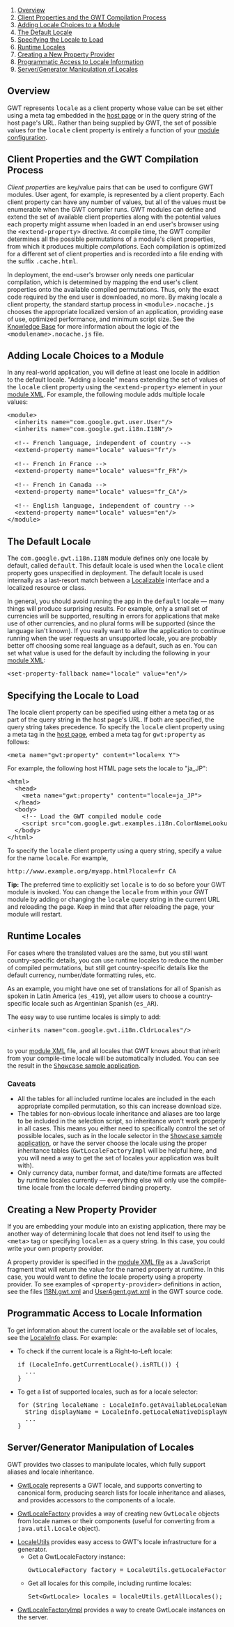 <ol class="toc" id="pageToc">
  <li><a href="#LocaleOverview">Overview</a></li>
  <li><a href="#LocaleProperty">Client Properties and the GWT Compilation Process</a></li>
  <li><a href="#LocaleModule">Adding Locale Choices to a Module</a></li>
  <li><a href="#LocaleDefault">The Default Locale</a></li>
  <li><a href="#LocaleSpecifying">Specifying the Locale to Load</a></li>
  <li><a href="#RuntimeLocales">Runtime Locales</a></li>
  <li><a href="#LocaleProvider">Creating a New Property Provider</a></li>
  <li><a href="#LocaleInfo">Programmatic Access to Locale Information</a></li>
  <li><a href="#ServerLocales">Server/Generator Manipulation of Locales</a></li>
</ol>

<h2 id="LocaleOverview">Overview</h2>

<p>GWT represents <tt>locale</tt> as a client property whose value can be set either using a meta tag embedded in the <a href="DevGuideOrganizingProjects.html#DevGuideHostPage">host
page</a> or in the query string of the host page's URL. Rather than being supplied by GWT, the set of possible values for the <tt>locale</tt> client property is entirely a
function of your <a href="DevGuideOrganizingProjects.html#DevGuideModules">module configuration</a>.</p>

<h2 id="LocaleProperty">Client Properties and the GWT Compilation Process</h2>

<p><i>Client properties</i> are key/value pairs that can be used to configure GWT modules. User agent, for example, is represented by a client property. Each client property can
have any number of values, but all of the values must be enumerable when the GWT compiler runs. GWT modules can define and extend the set of available client properties along with
the potential values each property might assume when loaded in an end user's browser using the <tt>&lt;extend-property&gt;</tt> directive. At compile time, the GWT compiler
determines all the possible permutations of a module's client properties, from which it produces multiple <i>compilations</i>. Each compilation is optimized for a different set of
client properties and is recorded into a file ending with the suffix <tt>.cache.html</tt>.</p>

<p>In deployment, the end-user's browser only needs one particular compilation,
which is determined by mapping the end user's client properties onto the
available compiled permutations. Thus, only the exact code required by the end
user is downloaded, no more. By making locale a client property, the standard
startup process in <tt>&lt;module&gt;.nocache.js</tt> chooses the appropriate
localized version of an application, providing ease of use, optimized
performance, and minimum script size. See the
<a href="FAQ_DebuggingAndCompiling.html#What's_with_all_the_cache/nocache_stuff_and_weird_filenames">Knowledge
Base</a> for more information about the logic of the <tt>&lt;modulename&gt;.nocache.js</tt> file.</p>

<h2 id="LocaleModule">Adding Locale Choices to a Module</h2>

<p>In any real-world application, you will define at least one locale in addition to the default locale. &quot;Adding a locale&quot; means extending the set of values of the <tt>locale</tt>
client property using the <tt>&lt;extend-property&gt;</tt> element in your <a
href="DevGuideOrganizingProjects.html#DevGuideModuleXml">module XML</a>. For
example, the following module adds multiple locale values:</p>

<pre class="prettyprint">
&lt;module&gt;
  &lt;inherits name=&quot;com.google.gwt.user.User&quot;/&gt;
  &lt;inherits name=&quot;com.google.gwt.i18n.I18N&quot;/&gt;
  
  &lt;!-- French language, independent of country --&gt;
  &lt;extend-property name=&quot;locale&quot; values=&quot;fr&quot;/&gt;

  &lt;!-- French in France --&gt;
  &lt;extend-property name=&quot;locale&quot; values=&quot;fr_FR&quot;/&gt;

  &lt;!-- French in Canada --&gt;
  &lt;extend-property name=&quot;locale&quot; values=&quot;fr_CA&quot;/&gt;
  
  &lt;!-- English language, independent of country --&gt;
  &lt;extend-property name=&quot;locale&quot; values=&quot;en&quot;/&gt;
&lt;/module&gt;
</pre>

<h2 id="LocaleDefault">The Default Locale</h2>

<p>The <tt>com.google.gwt.i18n.I18N</tt> module defines only one locale by default, called <tt>default</tt>. This default locale is used when the <tt>locale</tt> client property
goes unspecified in deployment. The default locale is used internally as a last-resort match between a <a href="/javadoc/latest/com/google/gwt/i18n/client/Localizable.html">Localizable</a> interface and a localized resource or
class.</p>

<p>In general, you should avoid running the app in the <tt>default</tt> locale
&mdash; many things will produce surprising results.  For example, only a small set of
currencies will be supported, resulting in errors for applications that make use of
other currencies, and no plural forms will be supported (since
the language isn't known).  If you really want to allow the application
to continue running when the user requests an unsupported locale, you
are probably better off choosing some real language as a default, such as
<tt>en</tt>.  You can set what value is used for the default by including
the following in your <a
href="DevGuideOrganizingProjects.html#DevGuideModuleXml">module XML</a>:
<pre class="prettyprint">
&lt;set-property-fallback name="locale" value="en"/&gt;
</pre>

<h2 id="LocaleSpecifying">Specifying the Locale to Load</h2>

<p>The locale client property can be specified using either a meta tag or as part of the query string in the host page's URL. If both are specified, the query string takes
precedence. To specify the <tt>locale</tt> client property using a meta tag in the <a href="DevGuideOrganizingProjects.html#DevGuideHostPage">host page</a>, embed a meta tag for
<tt>gwt:property</tt> as follows:</p>

<pre class="prettyprint">
&lt;meta name=&quot;gwt:property&quot; content=&quot;locale=x_Y&quot;&gt;
</pre>

<p>For example, the following host HTML page sets the locale to &quot;ja_JP&quot;:</p>

<pre class="prettyprint">
&lt;html&gt;
  &lt;head&gt;
    &lt;meta name=&quot;gwt:property&quot; content=&quot;locale=ja_JP&quot;&gt;
  &lt;/head&gt;
  &lt;body&gt;
    &lt;!-- Load the GWT compiled module code                           --&gt;
    &lt;script src=&quot;com.google.gwt.examples.i18n.ColorNameLookupExample.nocache.js &quot; /&gt;
  &lt;/body&gt;
&lt;/html&gt;
</pre>

<p>To specify the <tt>locale</tt> client property using a query string, specify a value for the name <tt>locale</tt>. For example,</p>

<pre>
http://www.example.org/myapp.html?locale=fr_CA
</pre>

<p class="note"><strong>Tip:</strong> The preferred time to explicitly set <tt>locale</tt> is to do so before your GWT module is invoked. You can change the <tt>locale</tt> from within your GWT
module by adding or changing the <tt>locale</tt> query string in the current URL and reloading the page. Keep in mind that after reloading the page, your module will
restart.</p>

<p/>

<h2 id="RuntimeLocales">Runtime Locales</h2>

<p>For cases where the translated values are the same, but you still want
country-specific details, you can use runtime locales to reduce the number
of compiled permutations, but still get country-specific details like the
default currency, number/date formatting rules, etc.</p>

<p>As an example, you might have one set of translations for all of Spanish
as spoken in Latin America (<tt>es_419</tt>), yet allow users to choose
a country-specific locale such as Argentinian Spanish (<tt>es_AR</tt>).</p>

<p>The easy way to use runtime locales is simply to add:
<pre class="prettyprint">
&lt;inherits name=&quot;com.google.gwt.i18n.CldrLocales&quot;/&gt;
</pre>
<br/>to your <a href="DevGuideOrganizingProjects.html#DevGuideModuleXml">module
XML</a> file, and all locales that GWT knows about that inherit from
your compile-time locale will be automatically included.  You can see the
result in the <a
href="http://samples.gwtproject.org/samples/Showcase/Showcase.html"><tt>Showcase</tt>
sample application</a>.</p>

<h3>Caveats</h3>
<ul>
 <li>All the tables for all included runtime locales are included in the
 each appropriate compiled permutation, so this can increase download size.</li>
 <li>The tables for non-obvious locale inheritance and aliases are too large
 to be included in the selection script, so inheritance won't work properly
 in all cases.  This means you either need to specifically control the set
 of possible locales, such as in the locale selector in the <a
href="http://samples.gwtproject.org/samples/Showcase/Showcase.html"><tt>Showcase</tt>
sample application</a>, or have the server choose the locale using the
proper inheritance tables (<tt>GwtLocaleFactoryImpl</tt> will be helpful here,
and you will need a way to get the set of locales your application was built
with).</li>
 <li>Only currency data, number format, and date/time formats are affected
 by runtime locales currently &mdash; everything else will only use the compile-time
 locale from the locale deferred binding property.</li>
</ul>

<h2 id="LocaleProvider">Creating a New Property Provider</h2>

<p>If you are embedding your module into an existing application, there may be another way of determining locale that does not lend itself to using the <tt>&lt;meta&gt;</tt> tag
or specifying <tt>locale=</tt> as a query string. In this case, you could write your own property provider.</p>

<p>A property provider is specified in the <a href="DevGuideOrganizingProjects.html#DevGuideModuleXml">module XML file</a> as a JavaScript fragment that will return the value for the
named property at runtime. In this case, you would want to define the locale property using a property provider. To see examples of <tt>&lt;property-provider&gt;</tt> definitions
in action, see the files <a href="https://gwt.googlesource.com/gwt/+/master/user/src/com/google/gwt/i18n/I18N.gwt.xml">I18N.gwt.xml</a> and
<a href="https://gwt.googlesource.com/gwt/+/master/user/src/com/google/gwt/user/UserAgent.gwt.xml">UserAgent.gwt.xml</a> in the GWT source code.</p>

<h2 id="LocaleInfo">Programmatic Access to Locale Information</h2>

<p>To get information about the current locale or the available set of
locales, see the <a
href="/javadoc/latest/com/google/gwt/i18n/client/LocaleInfo.html">LocaleInfo</a>
class.  For example:</p>

<ul>
<li>To check if the current locale is a Right-to-Left locale:
<pre class="prettyprint">
if (LocaleInfo.getCurrentLocale().isRTL()) {
  ...
}
</pre></li>
</ul>

<ul>
<li>To get a list of supported locales, such as for a locale selector:
<pre class="prettyprint">
for (String localeName : LocaleInfo.getAvailableLocaleNames()) {
  String displayName = LocaleInfo.getLocaleNativeDisplayName(localeName);
  ...
}
</pre></li>
</ul>

<h2 id="ServerLocales">Server/Generator Manipulation of Locales</h2>

<p>GWT provides two classes to manipulate locales, which fully support aliases
and locale inheritance.</p>

<ul>
<li><a
href="/javadoc/latest/com/google/gwt/i18n/shared/GwtLocale.html">GwtLocale</a>
represents a GWT locale, and supports converting to canonical form, producing
search lists for locale inheritance and aliases, and provides accessors to
the components of a locale.</li>
</ul>

<ul>
<li><a
href="/javadoc/latest/com/google/gwt/i18n/shared/GwtLocaleFactory.html">GwtLocaleFactory</a>
provides a way of creating new <tt>GwtLocale</tt> objects from locale names
or their components (useful for converting from a <tt>java.util.Locale</tt>
object).</li>
</ul>

<ul>
<li><a
href="/javadoc/latest/com/google/gwt/i18n/rebind/LocaleUtils.html">LocaleUtils</a>
provides easy access to GWT's locale infrastructure for a generator.
<ul>
<li>Get a GwtLocaleFactory instance:
<pre class="prettyprint">
GwtLocaleFactory factory = LocaleUtils.getLocaleFactory();
</pre></li>
<li>Get all locales for this compile, including runtime locales:
<pre class="prettyprint">
Set&lt;GwtLocale&gt; locales = localeUtils.getAllLocales();
</pre></li>
</ul>
</li>
</ul>

<ul>
<li><a
href="/javadoc/latest/com/google/gwt/i18n/server/GwtLocaleFactoryImpl.html">GwtLocaleFactoryImpl</a>
provides a way to create GwtLocale instances on the server.</li>
</ul>